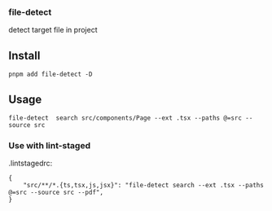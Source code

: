 
### file-detect

detect target file in project

## Install


```
pnpm add file-detect -D
```

## Usage

```
file-detect  search src/components/Page --ext .tsx --paths @=src --source src
```

### Use with lint-staged

.lintstagedrc:

```
{
	"src/**/*.{ts,tsx,js,jsx}": "file-detect search --ext .tsx --paths @=src --source src --pdf",
}
```